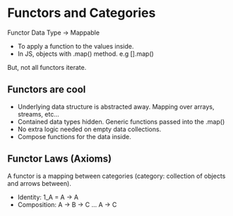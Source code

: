# Functors and Categories

Functor Data Type -> Mappable
- To apply a function to the values inside.
- In JS, objects with .map() method. e.g [].map()

But, not all functors iterate.

## Functors are cool
- Underlying data structure is abstracted away. Mapping over arrays, streams, etc...
- Contained data types hidden. Generic functions passed into the .map()
- No extra logic needed on empty data collections.
- Compose functions for the data inside.

## Functor Laws (Axioms)
A functor is a mapping between categories (category: collection of objects and arrows between).
- Identity: 1_A = A -> A
- Composition: A -> B -> C ... A -> C
